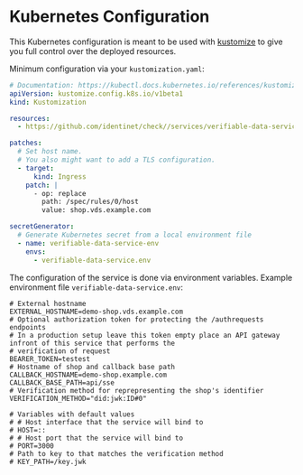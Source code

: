 # Kubernetes Configuration

This Kubernetes configuration is meant to be used with
[kustomize](https://kustomize.io/) to give you full control over the deployed
resources.

Minimum configuration via your `kustomization.yaml`:

```yaml
# Documentation: https://kubectl.docs.kubernetes.io/references/kustomize/kustomization/
apiVersion: kustomize.config.k8s.io/v1beta1
kind: Kustomization

resources:
  - https://github.com/identinet/check//services/verifiable-data-service/k8s&ref=main

patches:
  # Set host name.
  # You also might want to add a TLS configuration.
  - target:
      kind: Ingress
    patch: |
      - op: replace
        path: /spec/rules/0/host
        value: shop.vds.example.com

secretGenerator:
  # Generate Kubernetes secret from a local environment file
  - name: verifiable-data-service-env
    envs:
      - verifiable-data-service.env
```

The configuration of the service is done via environment variables. Example
environment file `verifiable-data-service.env`:

```dotenv
# External hostname
EXTERNAL_HOSTNAME=demo-shop.vds.example.com
# Optional authorization token for protecting the /authrequests endpoints
# In a production setup leave this token empty place an API gateway infront of this service that performs the
# verification of request
BEARER_TOKEN=testest
# Hostname of shop and callback base path
CALLBACK_HOSTNAME=demo-shop.example.com
CALLBACK_BASE_PATH=api/sse
# Verification method for reprepresenting the shop's identifier
VERIFICATION_METHOD="did:jwk:ID#0"

# Variables with default values
# # Host interface that the service will bind to
# HOST=::
# # Host port that the service will bind to
# PORT=3000
# Path to key to that matches the verification method
# KEY_PATH=/key.jwk
```
